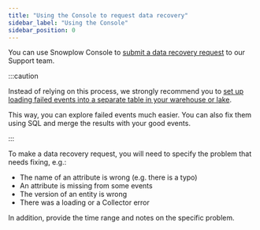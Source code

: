 ```yaml
---
title: "Using the Console to request data recovery"
sidebar_label: "Using the Console"
sidebar_position: 0
---
```


You can use Snowplow Console to [submit a data recovery request](https://console.snowplowanalytics.com/recovery) to our Support team.

:::caution

Instead of relying on this process, we strongly recommend you to [set up loading failed events into a separate table in your warehouse or lake](/docs/data-product-studio/data-quality/failed-events/exploring-failed-events/index.md).

This way, you can explore failed events much easier. You can also fix them using SQL and merge the results with your good events.

:::


To make a data recovery request, you will need to specify the problem that needs fixing, e.g.:
* The name of an attribute is wrong (e.g. there is a typo)
* An attribute is missing from some events
* The version of an entity is wrong
* There was a loading or a Collector error

In addition, provide the time range and notes on the specific problem.
